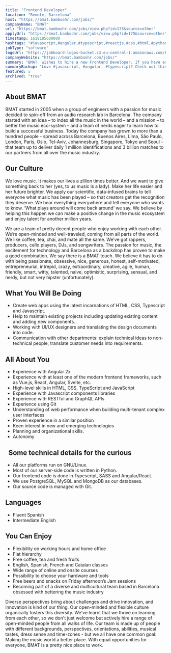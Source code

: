 ```yaml
---
title: "Frontend Developer"
location: "Remote, Barcelona"
host: "https://bmat.bamboohr.com/jobs/"
companyName: "BMAT"
url: "https://bmat.bamboohr.com/jobs/view.php?id=175&source=other"
applyUrl: "https://bmat.bamboohr.com/jobs/view.php?id=175&source=other"
timestamp: 1618185600000
hashtags: "#javascript,#angular,#typescript,#reactjs,#css,#html,#python,#ui/ux,#git,#linux"
jobType: "software"
logoUrl: "https://jobboard-logos-bucket.s3.eu-central-1.amazonaws.com/bmat-licensing-slu"
companyWebsite: "https://bmat.bamboohr.com/jobs/"
summary: "BMAT  wishes to hire a new Frontend Developer. If you have experience with Angular 2x, consider applying."
summaryBackup: "Love #javascript, #angular, #typescript? Check out this job post!"
featured: 5
archived: "true"
---
```


## About BMAT

BMAT started in 2005 when a group of engineers with a passion for music decided to spin-off from an audio research lab in Barcelona. The company started with an idea – to index all the music in the world – and a mission – to better the music eco-system – and a team of nerds eager to learn how to build a successful business. Today the company has grown to more than a hundred people - spread across Barcelona, Buenos Aires, Lima, São Paulo, London, Paris, Oslo, Tel-Aviv, Johannesburg, Singapore, Tokyo and Seoul - that team up to deliver daily 1 million identifications and 3 billion matches to our partners from all over the music industry.

## Our Culture

We love music. It makes our lives a zillion times better. And we want to give something back to her (yes, to us music is a lady). Make her life easier and her future brighter. We apply our scientific, data-infused brains to tell everyone what music has been played – so that creators get the recognition they deserve. We hear everything everywhere and tell everyone who wants to know. ‘What plays around will come back around’ we say. We believe by helping this happen we can make a positive change in the music ecosystem and enjoy talent for another million years.

We are a team of pretty decent people who enjoy working with each other. We’re open-minded and well-traveled, coming from all parts of the world. We like coffee, tea, chai, and mate all the same. We’ve got rappers, producers, cello players, DJs, and songwriters. The passion for music, the excitement for technology and Barcelona as a backdrop has proven to make a good combination. We say there is a BMAT touch. We believe it has to do with being passionate, obsessive, nice, generous, honest, self-motivated, entrepreneurial, intrepid, crazy, extraordinary, creative, agile, human, friendly, smart, witty, talented, naive, optimistic, surprising, sensual, and nerdy, but not very hipster (unfortunately).

## What You Will Be Doing

*   Create web apps using the latest incarnations of HTML, CSS, Typescript and Javascript.
*   Help to maintain existing projects including updating existing content and adding new components. .
*   Working with UI/UX designers and translating the design documents into code. 
*   Communication with other departments: explain technical ideas to non-technical people, translate customer needs into requirements.

## All About You

*   Experience with Angular 2x
*   Experience with at least one of the modern frontend frameworks, such as Vue.js, React, Angular, Svelte, etc. 
*   High-level skills in HTML, CSS, TypeScript and JavaScript
*   Experience with Javascript components libraries
*   Experience with RESTful and GraphQL APIs
*   Experience using Git
*   Understanding of web performance when building multi-tenant complex user interfaces
*   Proven experience in a similar position
*   Keen interest in new and emerging technologies
*   Planning and organizational skills.
*   Autonomy

##   Some technical details for the curious

*   All our platforms run on GNU/Linux.
*   Most of our server-side code is written in Python.
*   Our frontend code is done in Typescript, SASS and Angular/React.
*   We use PostgreSQL, MySQL and MongoDB as our databases.
*   Our source code is managed with Git.

## Languages

*   Fluent Spanish
*   Intermediate English

## You Can Enjoy

*   Flexibility on working hours and home office
*   Flat hierarchy
*   Free coffee, tea and fresh fruits
*   English, Spanish, French and Catalan classes
*   Wide range of online and onsite courses
*   Possibility to choose your hardware and tools
*   Free beers and snacks on Friday afternoon’s Jam sessions
*   Becoming part of a diverse and multicultural team based in Barcelona obsessed with bettering the music industry

Diverse perspectives bring about challenges and drive innovation, and innovation is kind of our thing. Our open-minded and flexible culture organically fosters this diversity. We've learnt that we thrive on learning from each other, so we don't just welcome but actively hire a range of open-minded people from all walks of life. Our team is made up of people with different backgrounds, perspectives, orientations, abilities, musical tastes, dress sense and time-zones - but we all have one common goal: Making the music world a better place. With equal opportunities for everyone, BMAT is a pretty nice place to work.
